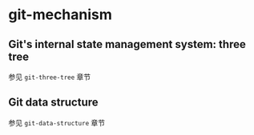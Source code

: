 # git-mechanism



## Git's internal state management system: three tree

参见 `git-three-tree` 章节



## Git data structure

参见 `git-data-structure` 章节

